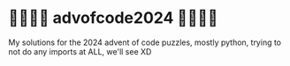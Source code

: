 # 🎅🧝‍♀️🎄 advofcode2024 🎄🧝‍♀️🎅

My solutions for the 2024 advent of code puzzles, mostly python, trying to not do any imports at ALL, we'll see XD
